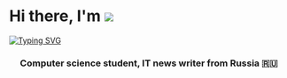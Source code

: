<h1 alighn="center"> Hi there, I'm <img src="![image](https://github.com/user-attachments/assets/8aca3ce3-c5b4-49f0-bec1-9d9e7e3cd1b5)
")> </h1> 
<a href="https://git.io/typing-svg"><img src="https://readme-typing-svg.herokuapp.com?font=Fira+Code&pause=1000&width=435&lines=VENOM" alt="Typing SVG" /></a>
<h3 align="center">Computer science student, IT news writer from Russia 🇷🇺</h3>
